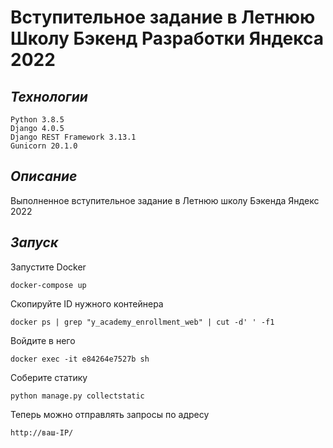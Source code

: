 # Вступительное задание в Летнюю Школу Бэкенд Разработки Яндекса 2022

## ***Технологии***
```
Python 3.8.5
Django 4.0.5
Django REST Framework 3.13.1
Gunicorn 20.1.0
```

## ***Описание***
Выполненное вступительное задание в Летнюю школу Бэкенда Яндекс 2022

## ***Запуск***
Запустите Docker
```
docker-compose up
```
Скопируйте ID нужного контейнера
```
docker ps | grep "y_academy_enrollment_web" | cut -d' ' -f1
```
Войдите в него
```
docker exec -it e84264e7527b sh
```
Соберите статику
```
python manage.py collectstatic
```
Теперь можно отправлять запросы по адресу 
```
http://ваш-IP/
```
